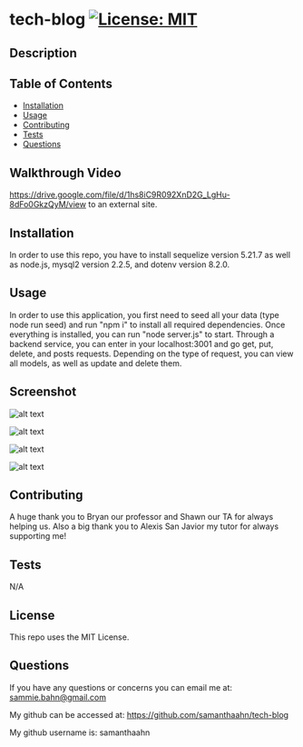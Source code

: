 # tech-blog [![License: MIT](https://img.shields.io/badge/License-MIT-yellow.svg)](https://opensource.org/licenses/MIT)


## Description



## Table of Contents
- [Installation](#installation)
- [Usage](#usage)
- [Contributing](#contributing)
- [Tests](#tests)
- [Questions](#questions)

## Walkthrough Video 
https://drive.google.com/file/d/1hs8iC9R092XnD2G_LgHu-8dFo0GkzQyM/view to an external site.

## Installation
In order to use this repo, you have to install sequelize version 5.21.7 as well as node.js, mysql2 version 2.2.5, and dotenv version 8.2.0. 

## Usage
In order to use this application, you first need to seed all your data (type node run seed) and run "npm i" to install all required dependencies. Once everything is installed, you can run "node server.js" to start. Through a backend service, you can enter in your localhost:3001 and go get, put, delete, and posts requests. Depending on the type of request, you can view all models, as well as update and delete them. 

## Screenshot
![alt text](./assets/images/Screenshot%202023-04-20%20at%203.35.07%20PM.png)

![alt text](./assets/images/Screenshot%202023-04-20%20at%203.35.19%20PM.png)

![alt text](./assets/images/Screenshot%202023-04-20%20at%203.35.30%20PM.png)

![alt text](./assets/images/Screenshot%202023-04-20%20at%203.35.37%20PM.png)




## Contributing
A huge thank you to Bryan our professor and Shawn our TA for always helping us. Also a big thank you to Alexis San Javior my tutor for always supporting me! 

## Tests
N/A

## License
This repo uses the MIT License. 

## Questions
If you have any questions or concerns you can email me at: sammie.bahn@gmail.com

My github can be accessed at: https://github.com/samanthaahn/tech-blog

My github username is: samanthaahn

